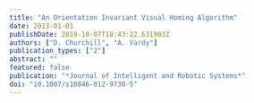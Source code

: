 ```yaml
---
title: "An Orientation Invariant Visual Homing Algorithm"
date: 2013-01-01
publishDate: 2019-10-07T18:43:22.631903Z
authors: ["D. Churchill", "A. Vardy"]
publication_types: ["2"]
abstract: ""
featured: false
publication: "*Journal of Intelligent and Robotic Systems*"
doi: "10.1007/s10846-012-9730-5"
---
```



